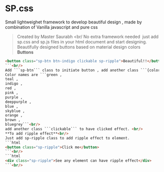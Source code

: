 # SP.css
Small lightweighet framework to develop beautiful design , made by combination of Vanilla javascript and pure css <br/>
> Created by Master Saurabh <br/
No extra framework needed  just add sp.css and sp.js files in your html document and start designing.<br/>
Beautifully designed buttons based on material design colors<br/>
**Buttons**
```html
<button class="sp-btn btn-indigo clickable sp-ripple">Beautiful!!</button>
```<br/>
Add ```sp-btn``` class to initiate button , add another class ```{colorName} ```.<br/>
Color names are ```green ,  
teal ,  
indigo ,  
red ,  
pink ,  
purple ,  
deeppurple ,  
blue ,  
skyblue ,  
orange ,  
brown , 
bluegrey```<br/>
add another class ```clickable``` to have clicked effect. <br/>
**To add ripple effect**<br/>
Just add sp-ripple class to add ripple effect to element.
```html
<button class="sp-ripple">Click me</button>
```<br/>
```html
<div class="sp-ripple">See any element can have ripple effect</div>
```<br/>
